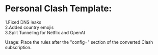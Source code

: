 # Personal Clash Template:

1.Fixed DNS leaks  
2.Added country emojis  
3.Split Tunneling for Netflix and OpenAI  

Usage: Place the rules after the "config=" section of the converted Clash subscription.
